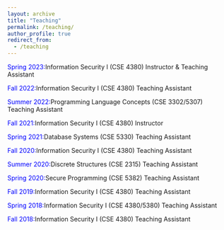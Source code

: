 ```yaml
---
layout: archive
title: "Teaching"
permalink: /teaching/
author_profile: true
redirect_from:
  - /teaching
---
```


<span style="color:blue">Spring 2023:</span>Information Security I (CSE 4380) Instructor & Teaching Assistant

<span style="color:blue">Fall 2022:</span>Information Security I (CSE 4380) Teaching Assistant 

<span style="color:blue">Summer 2022:</span>Programming Language Concepts (CSE 3302/5307) Teaching Assistant

<span style="color:blue">Fall 2021:</span>Information Security I (CSE 4380) Instructor 

<span style="color:blue">Spring 2021:</span>Database Systems (CSE 5330) Teaching Assistant

<span style="color:blue">Fall 2020:</span>Information Security I (CSE 4380) Teaching Assistant 

<span style="color:blue">Summer 2020:</span>Discrete Structures (CSE 2315) Teaching Assistant

<span style="color:blue">Spring 2020:</span>Secure Programming (CSE 5382)  Teaching Assistant  

<span style="color:blue">Fall 2019:</span>Information Security I (CSE 4380) Teaching Assistant

<span style="color:blue">Spring 2018:</span>Information Security I (CSE 4380/5380) Teaching Assistant

<span style="color:blue">Fall 2018:</span>Information Security I (CSE 4380) Teaching Assistant  